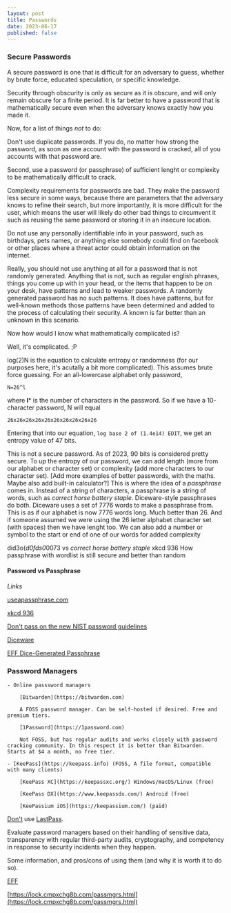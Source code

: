 ```yaml
---
layout: post
title: Passwords
date: 2023-06-17
published: false
---
```

### Secure Passwords

A secure password is one that is difficult for an adversary to guess, whether by brute force, educated speculation, or specific knowledge.

Security through obscurity is only as secure as it is obscure, and will only remain obscure for a finite period. It is far better to have a password that is mathematically secure even when the adversary knows exactly how you made it.

Now, for a list of things *not* to do:

Don't use duplicate passwords. If you do, no matter how strong the password, as soon as one account with the password is cracked, all of you accounts with that password are.

Second, use a password (or passphrase) of sufficient lenght or complexity to be mathematically difficult to crack.

Complexity requirements for passwords are bad. They make the password less secure in some ways, because there are parameters that the adversary knows to refine their search, but more importantly, it is more difficult for the user, which means the user will likely do other bad things to circumvent it such as reusing the same password or storing it in an insecure location.

Do not use any personally identifiable info in your password, such as birthdays, pets names, or anything else somebody could find on facebook or other places where a threat actor could obtain information on the internet.

Really, you should not use anything at all for a password that is not randomly generated. Anything that is not, such as regular english phrases, things you come up with in your head, or the items that happen to be on your desk, have patterns and lead to weaker passwords. A randomly generated password has no such patterns. It does have patterns, but for well-known methods those patterns have been determined and added to the process of calculating their security. A known is far better than an unknown in this scenario.

Now how would I know what mathematically complicated is?

Well, it's complicated. ;P

log(2)N is the equation to calculate entropy or randomness (for our purposes here, it's acutally a bit more complicated). This assumes brute force guessing. For an all-lowercase alphabet only password, 

```N=26^l```

where **l*** is the number of characters in the password.
So if we have a 10-character password, N will equal 

```26x26x26x26x26x26x26x26x26x26```

Entering that into our equation, 
```log base 2 of (1.4e14) EDIT```,
we get an entropy value of 47 bits.

This is not a secure password. As of 2023, 90 bits is considered pretty secure. To up the entropy of our password, we can add length (more from our alphabet or character set) or complexity (add more characters to our character set). [Add more examples of better passwords, with the maths. Maybe also add built-in calculator?] This is where the idea of a *passphrase* comes in. Instead of a string of characters, a passphrase is a string of words, such as *correct horse battery staple*. Diceware-style passphrases do both. Diceware uses a set of 7776 words to make a passphrase from. This is as if our alphabet is now 7776 words long. Much better than 26. And if someone assumed we were using the 26 letter alphabet character set (with spaces) then we have lenght too. We can also add a number or symbol to the start or end of one of our words for added complexity


did3o(*d0fds0*0073 vs *correct horse battery staple*
xkcd 936
How passphrase with wordlist is still secure and better than random

#### Password vs Passphrase



*Links*

[useapassphrase.com](https://www.useapassphrase.com)

[xkcd 936](https://xkcd.com/936/)

[Don't pass on the new NIST password guidelines](https://auth0.com/blog/dont-pass-on-the-new-nist-password-guidelines/)

[Diceware](https://theworld.com/~reinhold/diceware.html)

[EFF Dice-Generated Passphrase](https://www.eff.org/dice)

### Password Managers

	- Online passsword managers

		[Bitwarden](https://bitwarden.com)

		A FOSS password manager. Can be self-hosted if desired. Free and premium tiers.

		[1Password](https://1password.com) 

		Not FOSS, but has regular audits and works closely with password cracking community. In this respect it is better than Bitwarden. Starts at $4 a month, no free tier.

	- [KeePass](https://keepass.info) (FOSS, A file format, compatible with many clients)

		[KeePass XC](https://keepassxc.org/) Windows/macOS/Linux (free)

		[KeePass DX](https://www.keepassdx.com/) Android (free)

		[KeePassium iOS](https://keepassium.com/) (paid)


[Don't](https://palant.info/2022/12/26/whats-in-a-pr-statement-lastpass-breach-explained/) use [LastPass](https://infosec.exchange/@epixoip/109585049354200263).

Evaluate password managers based on their handling of sensitive data, transparency with regular third-party audits, cryptography, and competency in response to security incidents when they happen.

Some information, and pros/cons of using them (and why it is worth it to do so).

[EFF](https://ssd.eff.org/module/animated-overview-using-password-managers-stay-safe-online)

[https://lock.cmpxchg8b.com/passmgrs.html](https://lock.cmpxchg8b.com/passmgrs.html)
